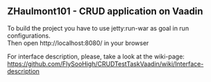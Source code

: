 ZHaulmont101 - CRUD application on Vaadin
------------

To build the project you have to use jetty:run-war as goal in run configurations.  
Then open http://localhost:8080/ in your browser

For interface description, please, take a look at the wiki-page: https://github.com/FlySooHigh/CRUDTestTaskVaadin/wiki/Interface-description
